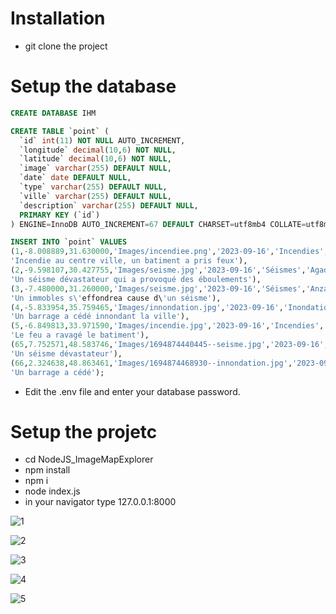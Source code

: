 # Installation

- git clone the project

# Setup the database

```sql 
CREATE DATABASE IHM

CREATE TABLE `point` (
  `id` int(11) NOT NULL AUTO_INCREMENT,
  `longitude` decimal(10,6) NOT NULL,
  `latitude` decimal(10,6) NOT NULL,
  `image` varchar(255) DEFAULT NULL,
  `date` date DEFAULT NULL,
  `type` varchar(255) DEFAULT NULL,
  `ville` varchar(255) DEFAULT NULL,
  `description` varchar(255) DEFAULT NULL,
  PRIMARY KEY (`id`)
) ENGINE=InnoDB AUTO_INCREMENT=67 DEFAULT CHARSET=utf8mb4 COLLATE=utf8mb4_general_ci;

INSERT INTO `point` VALUES
(1,-8.008889,31.630000,'Images/incendiee.png','2023-09-16','Incendies','Marrakech',
'Incendie au centre ville, un batiment a pris feux'),
(2,-9.598107,30.427755,'Images/seisme.jpg','2023-09-16','Séismes','Agadir',
'Un séisme dévastateur qui a provoqué des éboulements'),
(3,-7.480000,31.260000,'Images/seisme.jpg','2023-09-16','Séismes','Anza',
'Un immobles s\'effondrea cause d\'un séisme'),
(4,-5.833954,35.759465,'Images/innondation.jpg','2023-09-16','Inondations','Tanger',
'Un barrage a cédé innondant la ville'),
(5,-6.849813,33.971590,'Images/incendie.jpg','2023-09-16','Incendies','Rabat',
'Le feu a ravagé le batiment'),
(65,7.752571,48.583746,'Images/1694874440445--seisme.jpg','2023-09-16','Séismes','Strasbourg',
'Un séisme dévastateur'),
(66,2.324638,48.863461,'Images/1694874468930--innondation.jpg','2023-09-16','Inondations','Paris',
'Un barrage a cédé');
```

- Edit the .env file and enter your database password.

# Setup the projetc

- cd NodeJS_ImageMapExplorer
- npm install
- npm i
- node index.js
- in your navigator type 127.0.0.1:8000

![1](https://github.com/TheoNicod/IHM_census_map/assets/120946916/65a53fd5-9dcf-4584-bd45-720543701475)

![2](https://github.com/TheoNicod/IHM_census_map/assets/120946916/f5339942-5d1b-44ba-acb7-f18650b0c7ab)


![3](https://github.com/TheoNicod/IHM_census_map/assets/120946916/0137b939-95f0-4b66-a0cd-1d68d8562810)


![4](https://github.com/TheoNicod/IHM_census_map/assets/120946916/5dc4e568-aba3-4b98-8423-451b636d77f3)

![5](https://github.com/TheoNicod/IHM_census_map/assets/120946916/ce859d46-12ef-4a1a-b2e2-c926478a9013)



